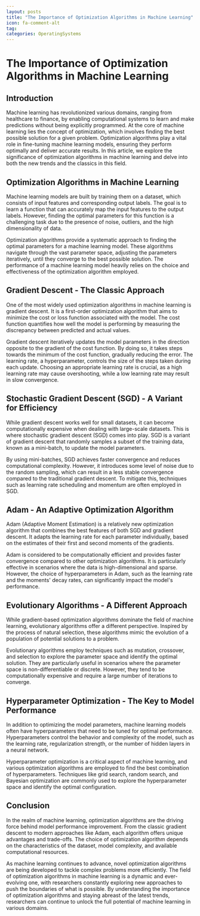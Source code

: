 ```yaml
---
layout: posts
title: "The Importance of Optimization Algorithms in Machine Learning"
icon: fa-comment-alt
tag:      
categories: OperatingSystems
---
```



# The Importance of Optimization Algorithms in Machine Learning

## Introduction

Machine learning has revolutionized various domains, ranging from healthcare to finance, by enabling computational systems to learn and make predictions without being explicitly programmed. At the core of machine learning lies the concept of optimization, which involves finding the best possible solution for a given problem. Optimization algorithms play a vital role in fine-tuning machine learning models, ensuring they perform optimally and deliver accurate results. In this article, we explore the significance of optimization algorithms in machine learning and delve into both the new trends and the classics in this field.

## Optimization Algorithms in Machine Learning

Machine learning models are built by training them on a dataset, which consists of input features and corresponding output labels. The goal is to learn a function that can accurately map the input features to the output labels. However, finding the optimal parameters for this function is a challenging task due to the presence of noise, outliers, and the high dimensionality of data.

Optimization algorithms provide a systematic approach to finding the optimal parameters for a machine learning model. These algorithms navigate through the vast parameter space, adjusting the parameters iteratively, until they converge to the best possible solution. The performance of a machine learning model heavily relies on the choice and effectiveness of the optimization algorithm employed.

## Gradient Descent - The Classic Approach

One of the most widely used optimization algorithms in machine learning is gradient descent. It is a first-order optimization algorithm that aims to minimize the cost or loss function associated with the model. The cost function quantifies how well the model is performing by measuring the discrepancy between predicted and actual values.

Gradient descent iteratively updates the model parameters in the direction opposite to the gradient of the cost function. By doing so, it takes steps towards the minimum of the cost function, gradually reducing the error. The learning rate, a hyperparameter, controls the size of the steps taken during each update. Choosing an appropriate learning rate is crucial, as a high learning rate may cause overshooting, while a low learning rate may result in slow convergence.

## Stochastic Gradient Descent (SGD) - A Variant for Efficiency

While gradient descent works well for small datasets, it can become computationally expensive when dealing with large-scale datasets. This is where stochastic gradient descent (SGD) comes into play. SGD is a variant of gradient descent that randomly samples a subset of the training data, known as a mini-batch, to update the model parameters.

By using mini-batches, SGD achieves faster convergence and reduces computational complexity. However, it introduces some level of noise due to the random sampling, which can result in a less stable convergence compared to the traditional gradient descent. To mitigate this, techniques such as learning rate scheduling and momentum are often employed in SGD.

## Adam - An Adaptive Optimization Algorithm

Adam (Adaptive Moment Estimation) is a relatively new optimization algorithm that combines the best features of both SGD and gradient descent. It adapts the learning rate for each parameter individually, based on the estimates of their first and second moments of the gradients.

Adam is considered to be computationally efficient and provides faster convergence compared to other optimization algorithms. It is particularly effective in scenarios where the data is high-dimensional and sparse. However, the choice of hyperparameters in Adam, such as the learning rate and the moments' decay rates, can significantly impact the model's performance.

## Evolutionary Algorithms - A Different Approach

While gradient-based optimization algorithms dominate the field of machine learning, evolutionary algorithms offer a different perspective. Inspired by the process of natural selection, these algorithms mimic the evolution of a population of potential solutions to a problem.

Evolutionary algorithms employ techniques such as mutation, crossover, and selection to explore the parameter space and identify the optimal solution. They are particularly useful in scenarios where the parameter space is non-differentiable or discrete. However, they tend to be computationally expensive and require a large number of iterations to converge.

## Hyperparameter Optimization - The Key to Model Performance

In addition to optimizing the model parameters, machine learning models often have hyperparameters that need to be tuned for optimal performance. Hyperparameters control the behavior and complexity of the model, such as the learning rate, regularization strength, or the number of hidden layers in a neural network.

Hyperparameter optimization is a critical aspect of machine learning, and various optimization algorithms are employed to find the best combination of hyperparameters. Techniques like grid search, random search, and Bayesian optimization are commonly used to explore the hyperparameter space and identify the optimal configuration.

## Conclusion

In the realm of machine learning, optimization algorithms are the driving force behind model performance improvement. From the classic gradient descent to modern approaches like Adam, each algorithm offers unique advantages and trade-offs. The choice of optimization algorithm depends on the characteristics of the dataset, model complexity, and available computational resources.

As machine learning continues to advance, novel optimization algorithms are being developed to tackle complex problems more efficiently. The field of optimization algorithms in machine learning is a dynamic and ever-evolving one, with researchers constantly exploring new approaches to push the boundaries of what is possible. By understanding the importance of optimization algorithms and staying abreast of the latest trends, researchers can continue to unlock the full potential of machine learning in various domains.